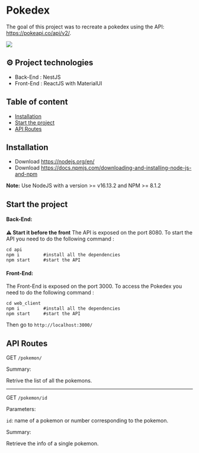 # Pokedex
The goal of this project was to recreate a pokedex using the API: https://pokeapi.co/api/v2/.

![](https://i.imgur.com/dmWpWeX.jpg)

## :gear: Project technologies 

- Back-End : NestJS
- Front-End : ReactJS with MaterialUI

## Table of content

- [Installation](#installation)
- [Start the project](#start)
- [API Routes](#api)

## Installation
- Download https://nodejs.org/en/
- Download https://docs.npmjs.com/downloading-and-installing-node-js-and-npm


**Note:** Use NodeJS with a version >= v16.13.2 and NPM >= 8.1.2

## Start the project

#### Back-End:

**:warning: Start it before the front**
The API is exposed on the port 8080.
To start the API you need to do the following command :

```bash=
cd api
npm i         #install all the dependencies
npm start     #start the API
```

#### Front-End:

The Front-End is exposed on the port 3000.
To access the Pokedex you need to do the following command :

```bash=
cd web_client
npm i         #install all the dependencies
npm start     #start the API
```

Then go to `http://localhost:3000/`

## API Routes

GET `/pokemon/`

Summary:

Retrive the list of all the pokemons.

---
GET `/pokemon/id`

Parameters:

`id`: name of a pokemon or number corresponding to the pokemon.

Summary:

Retrieve the info of a single pokemon.






